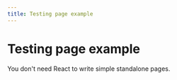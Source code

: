 ```yaml
---
title: Testing page example
---
```


# Testing page example

You don't need React to write simple standalone pages.
